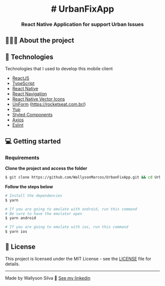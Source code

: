 

<h1 align="center">
  # UrbanFixApp
</h1>

<h3 align="center">
  React Native Application for support Urban Issues
</h3>
 
## 💇🏻‍♂️ About the project 
## 🚀 Technologies

Technologies that I used to develop this mobile client

- [ReactJS](https://reactjs.org/)
- [TypeScript](https://www.typescriptlang.org/)
- [React Native](https://reactnative.dev/)
- [React Navigation](https://reactnavigation.org/)
- [React Native Vector Icons](https://github.com/oblador/react-native-vector-icons)
- [UnForm](https://unform.dev/) (https://rocketseat.com.br/)
- [Yup](https://github.com/jquense/yup)
- [Styled Components](https://styled-components.com/)
- [Axios](https://github.com/axios/axios) 
- [Eslint](https://eslint.org/)  

## 💻 Getting started

### Requirements 

**Clone the project and access the folder**

```bash
$ git clone https://github.com/WallysonMarcos/UrbanFixApp.git && cd UrbanFixApp
```

**Follow the steps below**

```bash
# Install the dependencies
$ yarn 

# If you are going to emulate with android, run this command
# Be sure to have the emulator open
$ yarn android

# If you are going to emulate with ios, run this command
$ yarn ios
```
 

## 📝 License

This project is licensed under the MIT License - see the [LICENSE](LICENSE) file for details.

---

Made by Wallyson Silva 👋 [See my linkedin](https://www.linkedin.com/in/wallyson-silva-3408461a3/)
